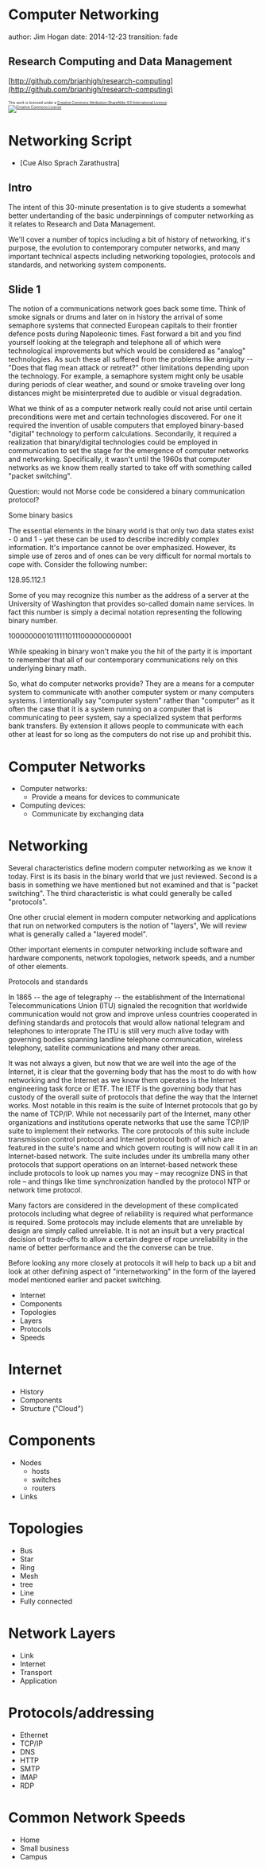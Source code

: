 Computer Networking
========================================================
author: Jim Hogan
date: 2014-12-23
transition: fade

Research Computing and Data Management
-------------------------------------------------------
[http://github.com/brianhigh/research-computing](http://github.com/brianhigh/research-computing)

<small style="font-size:.5em">
This work is licensed under a <a rel="license" href="http://creativecommons.org/licenses/by-sa/4.0/">Creative Commons Attribution-ShareAlike 4.0 International License</a>.<br />
<a rel="license" href="http://creativecommons.org/licenses/by-sa/4.0/"><img alt="Creative Commons License" style="border-width:0" src="https://i.creativecommons.org/l/by-sa/4.0/88x31.png" /></a>
</small>

Networking Script
===================
- [Cue Also Sprach Zarathustra]

Intro
-------

The intent of this 30-minute presentation is to give students a somewhat better undertanding of the basic underpinnings of computer networking as it relates to Research and Data Management.

We'll cover a number of topics including a bit of history of networking, it's purpose, the evolution to contemporary computer networks, and many important technical aspects including networking topologies, protocols and standards, and networking system components.


Slide 1
-----------

The notion of a communications network goes back some time. Think of smoke signals or drums and later on in history the arrival of some semaphore systems that connected European capitals to their frontier defence posts during Napoleonic times.  Fast forward a bit and you find yourself looking at the telegraph and telephone all of which were technological improvements but which would be considered as "analog"  technologies.  As such these all suffered from the problems like amiguity -- "Does that flag mean attack or retreat?"  other limitations depending upon the technology. For example, a semaphore system might only be usable during periods of clear weather, and sound or smoke traveling over long distances might be misinterpreted due to audible or visual degradation.

What we think of as a computer network really could not arise until certain preconditions were met and certain technologies discovered. For one it required the invention of usable computers that employed binary-based "digital" technology to perform calculations. Secondarily, it required a realization that binary/digital technologies could be employed in communication to set the stage for the emergence of computer networks and networking. Specifically, it wasn't until the 1960s that computer networks as we know them really started to take off with something called "packet switching".

Question: would not Morse code be considered a binary communication protocol?

Some binary basics

The essential elements in the binary world is that only two data states exist - 0 and 1 - yet these can be used to describe incredibly complex information. It's importance cannot be over emphasized. However, its simple use of zeros and of ones can be very difficult for normal mortals to cope with. Consider the following number:

128.95.112.1

Some of you may recognize this number as the address of a server at the University of Washington that provides so-called domain name services. In fact this number is simply a decimal notation representing the following binary number.

  10000000010111110111000000000001
  
While speaking in binary won't make you the hit of the party it is important to remember that all of our contemporary communications rely on this underlying binary math.

So, what do computer networks provide? They are a means for a computer system to communicate with another computer system or many computers systems. I intentionally say "computer system" rather than "computer" as it often the case that it is a system running on a computer that is communicating to peer system, say a specialized  system that performs bank transfers. By extension it allows people to communicate with each other at least for so long as the computers do not rise up and prohibit this. 
  

Computer Networks
========================================================

- Computer networks:
  * Provide a means for devices to communicate
- Computing devices: 
  * Communicate by exchanging data

Networking
========================================================

Several characteristics define modern computer networking as we know it today. First is its basis in the binary world that we just reviewed. Second is a basis in something we have mentioned but not examined and that is "packet switching". The third characteristic is what could generally be called "protocols".

One other crucial element in modern computer networking and applications that run on networked computers is the notion of "layers", We will review what is generally called a "layered model".

Other important elements in computer networking include software and hardware components, network topologies, network speeds, and a number of other elements.

Protocols and standards

In 1865 -- the age of telegraphy -- the establishment of the International Telecommunications Union (ITU)  signaled the recognition that worldwide communication would not grow and improve unless countries cooperated in defining standards and protocols that would allow national telegram and telephones to interoprate The ITU is still very much alive today with governing bodies spanning landline telephone communication, wireless telephony, satellite communications and many other areas.

It was not always a given, but now that we are well into the age of the Internet, it is clear that the governing body that has the most to do with how networking and the Internet as we know them operates is the Internet engineering task force or IETF.  The IETF is the governing body that has custody of the overall suite of protocols that define the way that the Internet works.  Most notable in this realm is the suite of Internet protocols that go by the name of TCP/IP.  While not necessarily part of the Internet, many other organizations and institutions operate networks that use the same TCP/IP suite to implement their networks. The core protocols of this suite include transmission control protocol and Internet protocol both of which are featured in the suite's name and which govern routing is will now call it in an Internet-based network. The suite includes under its umbrella many other protocols that support operations on an Internet-based network these include protocols to look up names you may – may recognize DNS in that role – and things like time synchronization handled by the protocol NTP or network time protocol.

Many factors are considered in the development of these complicated protocols including what degree of reliability is required what performance is required. Some protocols may include elements that are unreliable by design are simply called unreliable. It is not an insult but a very practical decision of trade-offs to allow a certain degree of rope unreliability in the name of better performance and the the converse can be true.

Before looking any more closely at protocols it will help to back up a bit and look at other defining aspect of "internetworking" in the form of the layered model mentioned earlier and packet switching.


- Internet
- Components
- Topologies
- Layers
- Protocols
- Speeds


Internet
========================================================

- History
- Components
- Structure ("Cloud")


Components
========================================================

- Nodes
  * hosts
  * switches
  * routers
- Links


Topologies
========================================================

- Bus
- Star
- Ring
- Mesh
- tree
- Line
- Fully connected

Network Layers
========================================================

- Link
- Internet
- Transport
- Application

Protocols/addressing
========================================================

- Ethernet
- TCP/IP
- DNS
- HTTP
- SMTP
- IMAP
- RDP

Common Network Speeds
========================================================

- Home
- Small business
- Campus
